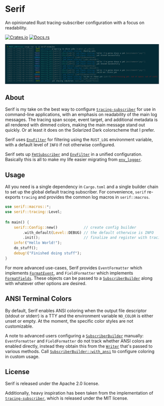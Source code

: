 # Serif
An opinionated Rust tracing-subscriber configuration with a focus on readability.

[![Crates.io](https://img.shields.io/crates/v/serif)](https://crates.io/crates/serif)
[![Docs.rs](https://docs.rs/serif/badge.svg)](https://docs.rs/serif)

![Screenshot of formatting](assets/yak-shave.png)

## About

Serif is my take on the best way to configure [`tracing-subscriber`] for use in command-line
applications, with an emphasis on readability of the main log messages. The tracing span scope,
event target, and additional metadata is all rendered with dimmed colors, making the main message
stand out quickly. Or at least it does on the Solarized Dark colorscheme that I prefer.

Serif uses [`EnvFilter`] for filtering using the `RUST_LOG` environment variable, with a default
level of `INFO` if not otherwise configured.

Serif sets up [`FmtSubscriber`] and [`EnvFilter`] in a unified configuration. Basically this is all
to make my life easier migrating from [`env_logger`].

## Usage

All you need is a single dependency in `Cargo.toml` and a single builder chain to set up the global
default tracing subscriber.  For convenience, `serif` re-exports `tracing` and provides the common
log macros in `serif::macros`.

```rust
use serif::macros::*;
use serif::tracing::Level;

fn main() {
    serif::Config::new()            // create config builder
        .with_default(Level::DEBUG) // the default otherwise is INFO
        .init();                    // finalize and register with tracing
    info!("Hello World!");
    do_stuff();
    debug!("Finished doing stuff");
}
```

For more advanced use-cases, Serif provides `EventFormatter` which implements [`FormatEvent`], and
`FieldFormatter` which implements [`FormatFields`]. These objects can be passed to
a [`SubscriberBuilder`] along with whatever other options are desired.

## ANSI Terminal Colors

By default, Serif enables ANSI coloring when the output file descriptor (stdout or stderr) is a TTY
and the environment variable `NO_COLOR` is either unset or empty. At the moment, the specific color
styles are not customizable.

A note to advanced users configuring a [`SubscriberBuilder`] manually: `EventFormatter` and
`FieldFormatter` do not track whether ANSI colors are enabled directly, instead they obtain this
from the [`Writer`] that's passed to various methods. Call [`SubscriberBuilder::with_ansi`] to
configure coloring in custom usage.

## License

Serif is released under the Apache 2.0 license.

Additionally, heavy inspiration has been taken from the implementation of
[`tracing-subscriber`](https://github.com/tokio-rs/tracing/tree/master/tracing-subscriber), which is
released under the MIT license.

[`tracing-subscriber`]: https://lib.rs/crates/tracing-subscriber
[`FmtSubscriber`]: https://docs.rs/tracing-subscriber/latest/tracing_subscriber/fmt/struct.Subscriber.html
[`EnvFilter`]: https://docs.rs/tracing-subscriber/latest/tracing_subscriber/struct.EnvFilter.html
[`env_logger`]: https://lib.rs/crates/env_logger
[`FormatEvent`]: https://docs.rs/tracing-subscriber/latest/tracing_subscriber/fmt/trait.FormatEvent.html
[`FormatFields`]: https://docs.rs/tracing-subscriber/latest/tracing_subscriber/fmt/trait.FormatFields.html
[`SubscriberBuilder`]: https://docs.rs/tracing-subscriber/latest/tracing_subscriber/fmt/struct.SubscriberBuilder.html
[`Writer`]: https://docs.rs/tracing-subscriber/latest/tracing_subscriber/fmt/format/struct.Writer.html
[`SubscriberBuilder::with_ansi`]: https://docs.rs/tracing-subscriber/latest/tracing_subscriber/fmt/struct.SubscriberBuilder.html#method.with_ansi

